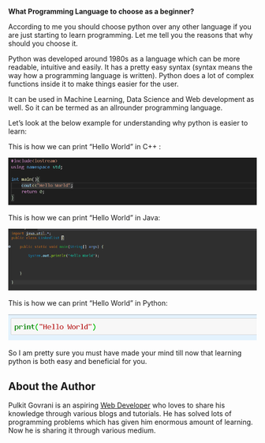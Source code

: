 **What Programming Language to choose as a beginner?**  

According to me you should choose python over any other language if you are just starting to learn programming. Let me tell you the reasons that why should you choose it.  

Python was developed around 1980s as a language which can be more readable, intuitive and easily. It has a pretty easy syntax (syntax means the way how a programming language is written). Python does a lot of complex functions inside it to make things easier for the user.  

It can be used in Machine Learning, Data Science and Web development as well. So it can be termed as an allrounder programming language.  

Let’s look at the below example for understanding why python is easier to learn:  

This is how we can print “Hello World” in C++ :

![C++](_static/images/What_Programming_Language_Images/c++.png)

This is how we can print “Hello World” in Java:

![Java](_static/images/What_Programming_Language_Images/java.png)

This is how we can print “Hello World” in Python:

![Python](_static/images/What_Programming_Language_Images/python.png)

So I am pretty sure you must have made your mind till now that learning python is both easy and beneficial for you.

## About the Author


Pulkit Govrani is an aspiring [Web Developer](https://www.upwork.com/freelancers/~01701403d8b0e94e03) who loves to share his knowledge through various blogs and tutorials. He has solved lots of programming problems which has given him enormous amount of learning. Now he is sharing it through various medium.
